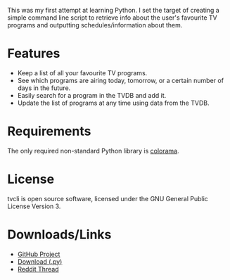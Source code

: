 This was my first attempt at learning Python. I set the target of creating a simple command line script to retrieve info about the user's favourite TV programs and outputting schedules/information about them.

# Features
* Keep a list of all your favourite TV programs.
* See which programs are airing today, tomorrow, or a certain number of days in the future.
* Easily search for a program in the TVDB and add it.
* Update the list of programs at any time using data from the TVDB.

# Requirements
The only required non-standard Python library is [colorama](http://pypi.python.org/pypi/colorama).

# License
tvcli is open source software, licensed under the GNU General Public License Version 3.

# Downloads/Links
* [GitHub Project](https://github.com/retznto/tvcli)
* [Download (.py)](https://raw.github.com/retznto/tvcli/master/tvcli.py)
* [Reddit Thread](http://redd.it/ffufv)
